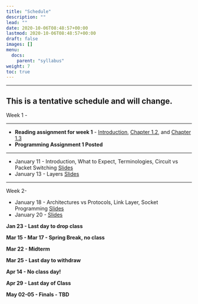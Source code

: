 ```yaml
---
title: "Schedule"
description: ""
lead: ""
date: 2020-10-06T08:48:57+00:00
lastmod: 2020-10-06T08:48:57+00:00
draft: false
images: []
menu:
  docs:
    parent: "syllabus"
weight: 7
toc: true
---
```


---
**This is a tentative schedule and will change.**
-----------------------------------------
Week 1 - 

---
- **Reading assignment for week 1** - [Introduction](https://book.systemsapproach.org/foundation/problem.html#problem-building-a-network), [Chapter 1.2](https://book.systemsapproach.org/foundation/requirements.html#requirements), and [Chapter 1.3](https://book.systemsapproach.org/foundation/architecture.html#architecture) 
- **Programming Assignment 1 Posted**
---	

* January 11 - Introduction, What to Expect, Terminologies, Circuit vs Packet Switching [Slides](/docs/syllabus/files/class_slides-2.pdf)
* January 13 - Layers [Slides](/docs/syllabus/files/class_slides-3.pdf)

-------------------------------------------
Week 2- 
* January 18 - Architectures vs Protocols, Link Layer, Socket Programming [Slides](/docs/syllabus/files/class_slides-3.pdf)
* January 20 - [Slides](/docs/syllabus/files/class_slides-3.pdf)
 
**Jan 23 - Last day to drop class**

**Mar 15 - Mar 17 - Spring Break, no class**

**Mar 22 - Midterm**

**Mar 25 - Last day to withdraw**

**Apr 14 - No class day!**

**Apr 29 - Last day of Class**

**May 02-05 - Finals - TBD**

